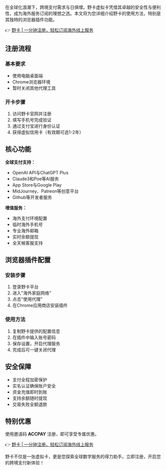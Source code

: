 在全球化浪潮下，跨境支付需求与日俱增。野卡虚拟卡凭借其卓越的安全性与便利性，成为海外服务订阅的理想之选。本文将为您详细介绍野卡的使用方法，特别是其独特的浏览器插件功能。

👉 [野卡 | 一分钟注册，轻松订阅海外线上服务](https://bit.ly/bewildcard)

## 注册流程

### 基本要求
- 使用电脑桌面端
- Chrome浏览器环境
- 暂时关闭其他代理工具

### 开卡步骤
1. 访问野卡官网并注册
2. 填写手机号完成验证
3. 通过支付宝进行身份认证
4. 获得虚拟信用卡（有效期可选1-2年）

## 核心功能

**全球支付支持：**
- OpenAI API与ChatGPT Plus
- Claude3和Poe等AI服务
- App Store与Google Play
- MidJourney、Patreon等创意平台
- Github等开发者服务

**增值服务：**
- 海外支付环境配置
- 临时海外手机号
- 专业海外邮箱
- 实时余额提现
- 全天候客服支持

## 浏览器插件配置

### 安装步骤
1. 登录野卡平台
2. 进入"海外家庭网络"
3. 点击"使用代理"
4. 在Chrome应用商店安装插件

### 使用方法
1. 复制野卡提供的配置信息
2. 在插件中输入账号密码
3. 保存设置，开启代理服务
4. 完成后可一键关闭代理

## 安全保障

- 支付全程加密保护
- 实名认证确保账户安全
- 资金充值即时到账
- 支持余额随时提现
- 交易失败全额退款

## 特别优惠

使用邀请码 **ACCPAY** 注册，即可享受专属优惠。

👉 [野卡 | 一分钟注册，轻松订阅海外线上服务](https://bit.ly/bewildcard)

野卡不仅是一张虚拟卡，更是您探索全球数字服务的得力助手。立即注册，开启您的跨境支付新体验！